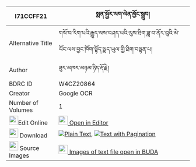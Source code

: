 |I71CCFF21|སྨན་སྦྱོར་ལག་ལེན་མྱོང་སྒྲུབ། 
| --- | --- 
|Alternative Title |གསོ་བ་རིག་པའི་རྒྱུད་ལས་བཤད་པའི་ལུས་ཐིག་ཟླ་བ་ནོར་བུའི་མེ་ལོང་ལས་བྱང་ཁོག་སྟོད་སྨད་ཡུལ་གྱི་ཐིག་བསྟན་པ།
|Author| ཟུར་མཁར་མཉམ་ཉིད་རྡོ་རྗེ།
|BDRC ID | W4CZ20864
|Creator | Google OCR
|Number of Volumes| 1
|<img width="25" src="https://img.icons8.com/color/25/000000/edit-property.png">Edit Online| [<img width="25" src="https://avatars.githubusercontent.com/u/45091458?s=200&v=4"> Open in Editor](http://editor.openpecha.org/I71CCFF21)
|<img width="25" src="https://img.icons8.com/fluent/48/000000/download-2.png"/>  Download | [![](https://img.icons8.com/color/20/000000/txt.png)Plain Text](https://github.com/Openpecha/I71CCFF21/releases/download/v1/menjor_laklen_nyong_drub_plain_I71CCFF21.zip), [![](https://img.icons8.com/color/20/000000/txt.png)Text with Pagination](https://github.com/Openpecha/I71CCFF21/releases/download/v1/menjor_laklen_nyong_drub_pages_I71CCFF21.zip)
|<img width="25" src="https://img.icons8.com/plasticine/100/000000/pictures-folder.png"/>  Source Images | [<img width="25" src="https://library.bdrc.io/icons/BUDA-small.svg"> Images of text file open in BUDA](https://library.bdrc.io/show/bdr:W4CZ20864)